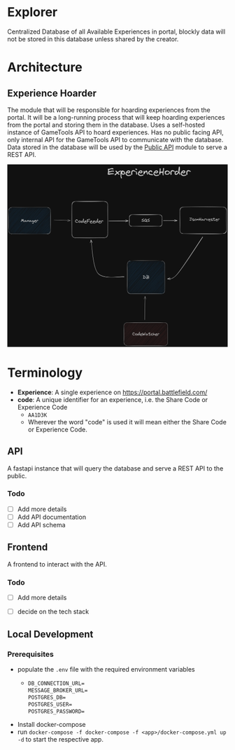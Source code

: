 # Explorer
Centralized Database of all Available Experiences in portal,
blockly data will not be stored in this database unless shared by the creator.


# Architecture

## Experience Hoarder
The module that will be responsible for hoarding experiences from the portal. 
It will be a long-running process that will keep hoarding experiences from the portal and storing them in the database.
Uses a self-hosted instance of GameTools API to hoard experiences.
Has no public facing API, only internal API for the GameTools API to communicate with the database.
Data stored in the database will be used by the [Public API](./api) module to serve a REST API.

![[Architecture](https://excalidraw.com/#json=zJN6t5B1rot8v6FtEyd8G,yvyZF2LtlwYL15NjnyYb_Q)](./data/experience_horder_arch.png)

# Terminology
- **Experience**: A single experience on https://portal.battlefield.com/
- **code**: A unique identifier for an experience, i.e. the Share Code or Experience Code
  - `AA1D3K`
  - Wherever the word "code" is used it will mean either the Share Code or Experience Code.

## API
A fastapi instance that will query the database and serve a REST API to the public.
### Todo
- [ ] Add more details
- [ ] Add API documentation
- [ ] Add API schema

## Frontend
A frontend to interact with the API. 
### Todo
- [ ] Add more details
- [ ] decide on the tech stack


## Local Development
### Prerequisites
- populate the `.env` file with the required environment variables
  - ```
    DB_CONNECTION_URL=
    MESSAGE_BROKER_URL=
    POSTGRES_DB=
    POSTGRES_USER=
    POSTGRES_PASSWORD=
    ```
- Install docker-compose
- run `docker-compose -f docker-compose -f <app>/docker-compose.yml up -d` to start the respective app.
